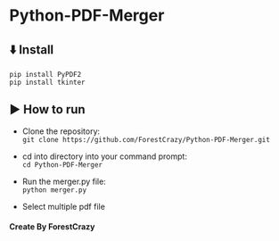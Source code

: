 ﻿# Python-PDF-Merger

## :arrow_down: Install
```
pip install PyPDF2
pip install tkinter
```

## :arrow_forward: How to run
* Clone the repository: <br>
``` git clone https://github.com/ForestCrazy/Python-PDF-Merger.git ```

* cd into directory into your command prompt: <br>
``` cd Python-PDF-Merger ```

* Run the merger.py file: <br>
``` python merger.py ```

* Select multiple pdf file

#### Create By ForestCrazy
